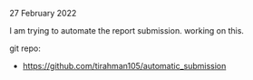 27 February 2022

I am trying to automate the report submission. working on this. 

git repo: 
* https://github.com/tirahman105/automatic_submission
